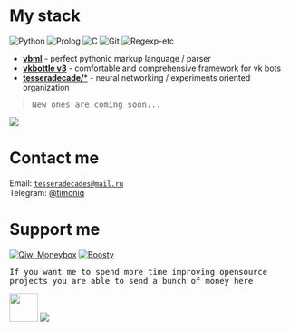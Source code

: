 # My stack

![Python](https://img.shields.io/badge/-Python-blue?logo=python&logoColor=white&style=flat-square)
![Prolog](https://img.shields.io/badge/-Prolog-5F0040?logo=product-hunt&logoColor=white&style=flat-square)
![C](https://img.shields.io/badge/-C%20Language-lightgrey?logo=c&logoColor=white&style=flat-square)
![Git](https://img.shields.io/badge/-Git-black?logo=git&logoColor=white&style=flat-square)
![Regexp-etc](https://img.shields.io/badge/-Regexp%20&%20etc-36993B?logo=awesome-lists&logoColor=white&style=flat-square)

* [**vbml**](https://github.com/tesseradecade/vbml) - perfect pythonic markup language / parser
* [**vkbottle v3**](https://github.com/timoniq/vkbottle/tree/v3.0) - comfortable and comprehensive framework for vk bots
* [**tesseradecade/***](https://github.com/tesseradecade) - neural networking / experiments oriented organization

> <samp>New ones are coming soon...</samp>

<img src="https://github-readme-stats.vercel.app/api?username=timoniq&show_icons=true&count_private=true&theme=graywhite">

# Contact me

Email: <code>tesseradecades@mail.ru</code>  
Telegram: [@timoniq](https://t.me/timoniq)  

# Support me

[![Qiwi Moneybox](https://img.shields.io/badge/-Qiwi%20Moneybox-orange?logo=qiwi&logoColor=white&style=for-the-badge)](https://qiwi.me/pirashki) [![Boosty](https://img.shields.io/badge/-Boosty-red?logoColor=white&style=for-the-badge)](https://boosty.to/timoniq)

<samp>If you want me to spend more time improving opensource projects you are able to send a bunch of money here</samp>

<img src="https://media.giphy.com/media/mGcNjsfWAjY5AEZNw6/giphy.gif" width="50"> <img src="https://gpvc.arturio.dev/timoniq"> 
